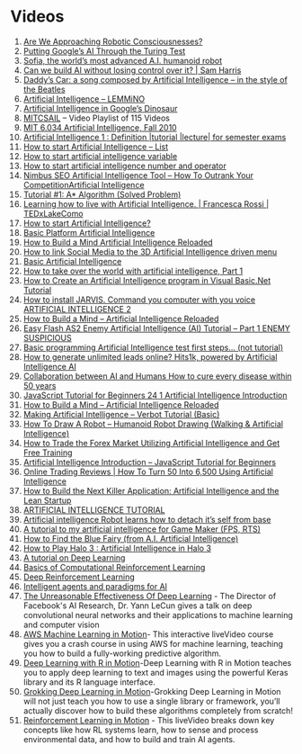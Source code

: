 # Videos

1. [Are We Approaching Robotic Consciousnesses?](http://www.youtube.com/watch?v=JTOMNkZJRao)
2. [Putting Google’s AI Through the Turing Test](http://www.youtube.com/watch?v=aTqBSbwKaGA)
3. [Sofia, the world’s most advanced A.I. humanoid robot](http://youtu.be/mXjCXGJDP8Q)
4. [Can we build AI without losing control over it? \| Sam Harris](http://www.youtube.com/watch?v=8nt3edWLgIg)
5. [Daddy’s Car: a song composed by Artificial Intelligence – in the style of the Beatles](http://youtu.be/LSHZ_b05W7o)
6. [Artificial Intelligence – LEMMiNO](http://youtu.be/5J5bDQHQR1g)
7. [Artificial Intelligence in Google’s Dinosaur](http://www.youtube.com/watch?v=P7XHzqZjXQs)
8. [MITCSAIL](https://www.youtube.com/user/MITCSAIL) – Video Playlist of 115 Videos
9. [MIT 6.034 Artificial Intelligence, Fall 2010](http://www.youtube.com/watch?v=TjZBTDzGeGg&list=PLUl4u3cNGP63gFHB6xb-kVBiQHYe_4hSi)
10. [Artificial Intelligence 1 : Definition \|tutorial \|lecture\| for semester exams](http://youtu.be/eoDoLGU1tY8)
11. [How to start Artificial Intelligence – List](http://youtu.be/pshk7R0ZEWE)
12. [How to start artificial intelligence variable](http://youtu.be/1QZxUsXJ2B8)
13. [How to start artificial intelligence number and operator](http://youtu.be/vbfzivX5uv0)
14. [Nimbus SEO Artificial Intelligence Tool – How To Outrank Your Competition](http://youtu.be/fIMNE3tLYoo)[Artificial Intelligence ](http://youtu.be/P4d0pUkAsz4)
15. [Tutorial \#1: A\* Algorithm \(Solved Problem\)](http://youtu.be/P4d0pUkAsz4)
16. [Learning how to live with Artificial Intelligence. \| Francesca Rossi \| TEDxLakeComo](http://youtu.be/A-qEYOWHZVY)
17. [How to start Artificial Intelligence?](http://youtu.be/GSmfwfsr-tM)
18. [Basic Platform Artificial Intelligence](http://youtu.be/S-F51V01zXM)
19. [How to Build a Mind Artificial Intelligence Reloaded](http://youtu.be/7n3c7n-fMwk)
20. [How to link Social Media to the 3D Artificial Intelligence driven menu](http://youtu.be/m88I5FZR3jA)
21. [Basic Artificial Intelligence](http://youtu.be/vitWB3KJyS4)
22. [How to take over the world with artificial intelligence, Part 1](http://youtu.be/dkqynSbdPAE)
23. [How to Create an Artificial Intelligence program in Visual Basic.Net Tutorial](http://youtu.be/6mRFpR6m2is)
24. [How to install JARVIS. Command you computer with you voice ARTIFICIAL INTELLIGENCE 2](http://youtu.be/h_z-8hK7tWA)
25. [How to Build a Mind – Artificial Intelligence Reloaded](http://youtu.be/nlutwZ0rUUs)
26. [Easy Flash AS2 Enemy Artificial Intelligence \(AI\) Tutorial – Part 1 ENEMY SUSPICIOUS](http://youtu.be/A-AfuLGTskA)
27. [Basic programming Artificial Intelligence test first steps… \(not tutorial\)](http://youtu.be/xkb7sbh8uXo)
28. [How to generate unlimited leads online? Hits1k, powered by Artificial Intelligence AI](http://youtu.be/D-8bNGer41s)
29. [Collaboration between AI and Humans How to cure every disease within 50 years](http://youtu.be/b4wg9eIceeM)
30. [JavaScript Tutorial for Beginners 24 1 Artificial Intelligence Introduction](http://youtu.be/P3NNdak0gKM)
31. [How to Build a Mind – Artificial Intelligence Reloaded](http://youtu.be/ouIqwoSgrhY)
32. [Making Artificial Intelligence – Verbot Tutorial \(Basic\)](http://youtu.be/5tfTzliI1jM)
33. [How To Draw A Robot – Humanoid Robot Drawing \(Walking & Artificial Intelligence\)](http://youtu.be/DhakUXqbTog)
34. [How to Trade the Forex Market Utilizing Artificial Intelligence and Get Free Training](http://youtu.be/eFzLXqFu5s0)
35. [Artificial Intelligence Introduction – JavaScript Tutorial for Beginners](http://youtu.be/-sSUjQXaows)
36. [Online Trading Reviews \| How To Turn 50 Into 6,500 Using Artificial Intelligence](http://youtu.be/a5wlSw0vuFg)
37. [How to Build the Next Killer Application: Artificial Intelligence and the Lean Startup](http://youtu.be/dtnFpx-83NM)
38. [ARTIFICIAL INTELLIGENCE TUTORIAL](http://youtu.be/9UrNlmIqKCE)
39. [Artificial intelligence Robot learns how to detach it’s self from base](http://youtu.be/wwV7fEbwAuQ)
40. [A tutorial to my artificial intelligence for Game Maker \(FPS, RTS\)](http://youtu.be/oFVEvKGa4_s)
41. [How to Find the Blue Fairy \(from A.I. Artificial Intelligence\)](http://youtu.be/2bZrFzETip4)
42. [How to Play Halo 3 : Artificial Intelligence in Halo 3](http://youtu.be/CXUGcFDjO_s)
43. [A tutorial on Deep Learning](http://videolectures.net/jul09_hinton_deeplearn)
44. [Basics of Computational Reinforcement Learning](http://videolectures.net/rldm2015_littman_computational_reinforcement)
45. [Deep Reinforcement Learning](http://videolectures.net/rldm2015_silver_reinforcement_learning)
46. [Intelligent agents and paradigms for AI](https://youtu.be/7o2GzSj86e8?t=3457)
47. [The Unreasonable Effectiveness Of Deep Learning](https://www.youtube.com/watch?v=sc-KbuZqGkI) - The Director of Facebook's AI Research, Dr. Yann LeCun gives a talk on deep convolutional neural networks and their applications to machine learning and computer vision
48. [AWS Machine Learning in Motion](https://www.manning.com/livevideo/aws-machine-learning-in-motion)- This interactive liveVideo course gives you a crash course in using AWS for machine learning, teaching you how to build a fully-working predictive algorithm.
49. [Deep Learning with R in Motion](https://www.manning.com/livevideo/deep-learning-with-r-in-motion)-Deep Learning with R in Motion teaches you to apply deep learning to text and images using the powerful Keras library and its R language interface.
50. [Grokking Deep Learning in Motion](https://www.manning.com/livevideo/grokking-deep-learning-in-motion)-Grokking Deep Learning in Motion will not just teach you how to use a single library or framework, you’ll actually discover how to build these algorithms completely from scratch!
51. [Reinforcement Learning in Motion](https://www.manning.com/livevideo/reinforcement-learning-in-motion) - This liveVideo breaks down key concepts like how RL systems learn, how to sense and process environmental data, and how to build and train AI agents.

